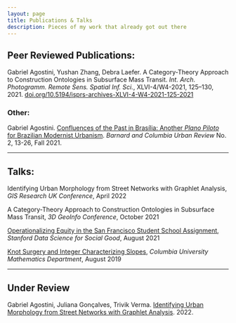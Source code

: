 ```yaml
---
layout: page
title: Publications & Talks
description: Pieces of my work that already got out there
---
```


## Peer Reviewed Publications:

Gabriel Agostini, Yushan Zhang, Debra Laefer. A Category-Theory Approach to Construction Ontologies in Subsurface Mass Transit. _Int. Arch. Photogramm. Remote Sens. Spatial Inf. Sci._, XLVI-4/W4-2021, 125–130, 2021. [doi.org/10.5194/isprs-archives-XLVI-4-W4-2021-125-2021](https://www.int-arch-photogramm-remote-sens-spatial-inf-sci.net/XLVI-4-W4-2021/125/2021/)

### Other:

Gabriel Agostini. [Confluences of the Past in Brasília: Another _Plano Piloto_ for Brazilian Modernist Urbanism](../files/urban_review_fall21.pdf). _Barnard and Columbia Urban Review_ No. 2, 13-26, Fall 2021.

---

## Talks:

Identifying Urban Morphology from Street Networks with Graphlet Analysis, _GIS Research UK Conference_, April 2022

A Category-Theory Approach to Construction Ontologies in Subsurface Mass Transit, _3D GeoInfo Conference_, October 2021

[Operationalizing Equity in the San Francisco Student School Assignment](https://www.youtube.com/watch?v=48FYug28Bzw&t=3531s), _Stanford Data Science for Social Good_, August 2021

[Knot Surgery and Integer Characterizing Slopes](https://youtu.be/0LLg-Lr_me4), _Columbia University Mathematics Department_, August 2019

---
## Under Review

Gabriel Agostini, Juliana Gonçalves, Trivik Verma. [Identifying Urban Morphology from Street Networks with Graphlet Analysis](../files/graphlets_abstract.pdf). 2022.
